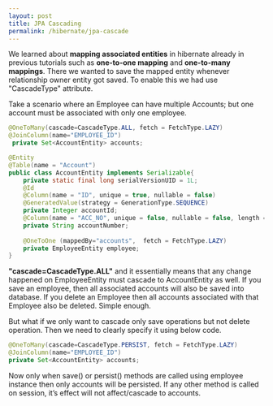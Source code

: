 ```yaml
---
layout: post
title: JPA Cascading
permalink: /hibernate/jpa-cascade
---
```


We learned about **mapping associated entities** in hibernate already in previous tutorials such as **one-to-one mapping** and **one-to-many mappings**. There we wanted to save the mapped entity whenever relationship owner entity got saved. To enable this we had use "CascadeType" attribute.

Take a scenario where an Employee can have multiple Accounts; but one account must be associated with only one employee.

```java
@OneToMany(cascade=CascadeType.ALL, fetch = FetchType.LAZY)
@JoinColumn(name="EMPLOYEE_ID")
 private Set<AccountEntity> accounts;
```
```java
@Entity
@Table(name = "Account")
public class AccountEntity implements Serializable{
    private static final long serialVersionUID = 1L;
    @Id
    @Column(name = "ID", unique = true, nullable = false)
    @GeneratedValue(strategy = GenerationType.SEQUENCE)
    private Integer accountId;
    @Column(name = "ACC_NO", unique = false, nullable = false, length = 100)
    private String accountNumber;
 
    @OneToOne (mappedBy="accounts",  fetch = FetchType.LAZY)
    private EmployeeEntity employee;
}
```
**"cascade=CascadeType.ALL"** and it essentially means that any change happened on EmployeeEntity must cascade to AccountEntity as well. If you save an employee, then all associated accounts will also be saved into database. If you delete an Employee then all accounts associated with that Employee also be deleted. Simple enough.

But what if we only want to cascade only save operations but not delete operation. Then we need to clearly specify it using below code.
```java
@OneToMany(cascade=CascadeType.PERSIST, fetch = FetchType.LAZY)
@JoinColumn(name="EMPLOYEE_ID")
private Set<AccountEntity> accounts;
```
Now only when save() or persist() methods are called using employee instance then only accounts will be persisted. If any other method is called on session, it’s effect will not affect/cascade to accounts.

